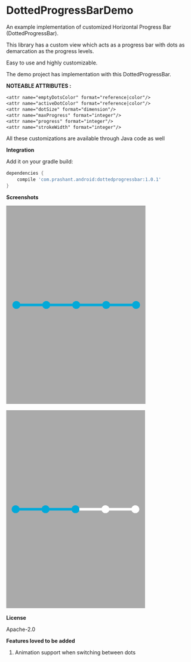 # DottedProgressBarDemo

An example implementation of customized Horizontal Progress Bar (DottedProgressBar).

This library has a custom view which acts as a progress bar with dots as demarcation as the progress levels.

Easy to use and highly customizable.

The demo project has implementation with this DottedProgressBar.


<b>NOTEABLE ATTRIBUTES : </b>

    <attr name="emptyDotsColor" format="reference|color"/>
    <attr name="activeDotColor" format="reference|color"/>
    <attr name="dotSize" format="dimension"/>
    <attr name="maxProgress" format="integer"/>
    <attr name="progress" format="integer"/>
    <attr name="strokeWidth" format="integer"/>

All these customizations are available through Java code as well

<b>Integration</b>

Add it on your gradle build:

```groovy
dependencies {
    compile 'com.prashant.android:dottedprogressbar:1.0.1'
}
```

<b>Screenshots</b>

![Alt text](/screenshots/img1.png?raw=true)

![Alt text](/screenshots/img2.png?raw=true "Exception View")


<b>License</b>

Apache-2.0 

<b>Features loved to be added</b>
1. Animation support when switching between dots

